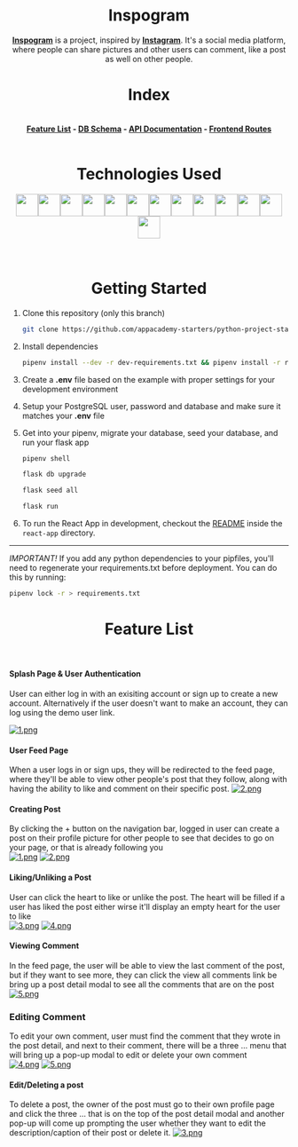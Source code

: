 <h1 align='center' style='font-weight: bold'> Inspogram </h1>
<div>
<p align='center'> <a style='font-weight: bold' href='https://inspo-gram.onrender.com/'>Inspogram</a> is a project, inspired by <a style='font-weight: bold' href='https://www.instagram.com/'>Instagram</a>. It's a social media platform, where people can share pictures and other users can comment, like a post as well on other people. 
</br>
</p>



</div>

<h1 align='center' style='font-weight: bold'> Index </h1>
<br>
<div align='center' style='font-weight: bold'>
 <a href='https://github.com/PeterShinnn/python-group-project/wiki/Feature-List'>Feature List</a> - <a href='https://github.com/PeterShinnn/python-group-project/wiki/Database-Schema'>DB Schema</a> - <a href='https://github.com/PeterShinnn/python-group-project/wiki/API-Routes'>API Documentation</a> - <a href='https://github.com/PeterShinnn/python-group-project/wiki/Frontend-Routes'> Frontend Routes </a>
<br>
</br>
</div>
<div align='center'>
<h1 align='center' style='font-weight: bold'>Technologies Used </h1>
<img src="https://cdn.jsdelivr.net/gh/devicons/devicon/icons/python/python-original.svg" height=40/><img src="https://cdn.jsdelivr.net/gh/devicons/devicon/icons/flask/flask-original.svg" height=40/><img src="https://cdn.jsdelivr.net/gh/devicons/devicon/icons/sqlalchemy/sqlalchemy-original.svg" height=40/><img  src="https://cdn.jsdelivr.net/gh/devicons/devicon/icons/javascript/javascript-original.svg"  height=40/><img src="https://cdn.jsdelivr.net/gh/devicons/devicon/icons/react/react-original.svg" height=40/><img src="https://cdn.jsdelivr.net/gh/devicons/devicon/icons/redux/redux-original.svg" height=40/><img src="https://cdn.jsdelivr.net/gh/devicons/devicon/icons/nodejs/nodejs-plain-wordmark.svg" height=40/><img  src="https://cdn.jsdelivr.net/gh/devicons/devicon/icons/css3/css3-original.svg"  height=40/><img  src="https://cdn.jsdelivr.net/gh/devicons/devicon/icons/html5/html5-original.svg"  height=40/><img  src="https://cdn.jsdelivr.net/gh/devicons/devicon/icons/git/git-original.svg"  height=40/><img src="https://cdn.jsdelivr.net/gh/devicons/devicon/icons/docker/docker-original.svg" height=40/><img  src="https://cdn.jsdelivr.net/gh/devicons/devicon/icons/vscode/vscode-original.svg"  height=40/><img src="https://upload.wikimedia.org/wikipedia/commons/thumb/5/5c/AWS_Simple_Icons_AWS_Cloud.svg/512px-AWS_Simple_Icons_AWS_Cloud.svg.png?20191001220601" height=40/>
</div>
<br>
</br>
<h1 align='center' style='font-weight: bold'> Getting Started </h1>

1. Clone this repository (only this branch)

   ```bash
   git clone https://github.com/appacademy-starters/python-project-starter.git
   ```

2. Install dependencies

      ```bash
      pipenv install --dev -r dev-requirements.txt && pipenv install -r requirements.txt
      ```

3. Create a **.env** file based on the example with proper settings for your
   development environment
4. Setup your PostgreSQL user, password and database and make sure it matches your **.env** file

5. Get into your pipenv, migrate your database, seed your database, and run your flask app

   ```bash
   pipenv shell
   ```

   ```bash
   flask db upgrade
   ```

   ```bash
   flask seed all
   ```

   ```bash
   flask run
   ```

6. To run the React App in development, checkout the [README](./react-app/README.md) inside the `react-app` directory.

***
*IMPORTANT!*
   If you add any python dependencies to your pipfiles, you'll need to regenerate your requirements.txt before deployment.
   You can do this by running:

   ```bash
   pipenv lock -r > requirements.txt
   ```
<h1 align='center' style='font-weight: bold'> Feature List </h1>
<br>

#### Splash Page & User Authentication
User can either log in with an exisiting account or sign up to create a new account. Alternatively if the user doesn't want to make an account, they can log using the demo user link.
<br>

[![1.png](https://i.postimg.cc/qRGDBBTS/1.png)](https://postimg.cc/TLpJC6hJ)

#### User Feed Page
When a user logs in or sign ups, they will be redirected to the feed page, where they'll be able to view other people's post that they follow, along with having the ability to like and comment on their specific post.
[![2.png](https://i.postimg.cc/8zM8v6gr/2.png)](https://postimg.cc/FYrn51R9)

#### Creating Post
By clicking the + button on the navigation bar, logged in user can create a post on their profile picture for other people to see that decides to go on your page, or that is already following you
<br>
[![1.png](https://i.postimg.cc/1t7BzsM3/1.png)](https://postimg.cc/Fdc3Wt2M)
[![2.png](https://i.postimg.cc/BbdCxprW/2.png)](https://postimg.cc/SYf846QV)

#### Liking/Unliking a Post 
User can click the heart to like or unlike the post. The heart will be filled if a user has liked the post either wirse it'll display an empty heart for the user to like
<br>
[![3.png](https://i.postimg.cc/xj5L0xkX/3.png)](https://postimg.cc/Yj4vRxz7)
[![4.png](https://i.postimg.cc/15zw4G6J/4.png)](https://postimg.cc/QVRHyWfT)

#### Viewing Comment
In the feed page, the user will be able to view the last comment of the post, but if they want to see more, they can click the view all comments link be bring up a post detail modal to see all the comments that are on the post
[![5.png](https://i.postimg.cc/gkBRhxHd/5.png)](https://postimg.cc/mtCtf2n6)

### Editing Comment
To edit your own comment, user must find the comment that they wrote in the post detail, and next to their comment, there will be a three ... menu that will bring up a pop-up modal to edit or delete your own comment
<br>
[![4.png](https://i.postimg.cc/brGTDWFH/4.png)](https://postimg.cc/wRpJnfz7)
[![5.png](https://i.postimg.cc/66SzJ6yH/5.png)](https://postimg.cc/bdx11h0b)

#### Edit/Deleting a post
To delete a post, the owner of the post must go to their own profile page and click the three ... that is on the top of the post detail modal and another pop-up will come up prompting the user whether they want to edit the description/caption of their post or delete it.
[![3.png](https://i.postimg.cc/J4kx1wXR/3.png)](https://postimg.cc/tY9W5MDc)

